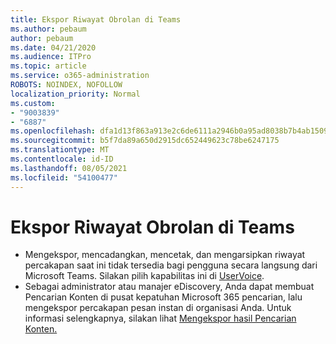 ```yaml
---
title: Ekspor Riwayat Obrolan di Teams
ms.author: pebaum
author: pebaum
ms.date: 04/21/2020
ms.audience: ITPro
ms.topic: article
ms.service: o365-administration
ROBOTS: NOINDEX, NOFOLLOW
localization_priority: Normal
ms.custom:
- "9003839"
- "6887"
ms.openlocfilehash: dfa1d13f863a913e2c6de6111a2946b0a95ad8038b7b4ab15091ca3e1271e7a2
ms.sourcegitcommit: b5f7da89a650d2915dc652449623c78be6247175
ms.translationtype: MT
ms.contentlocale: id-ID
ms.lasthandoff: 08/05/2021
ms.locfileid: "54100477"
---
```

# <a name="export-chat-history-in-teams"></a>Ekspor Riwayat Obrolan di Teams

- Mengekspor, mencadangkan, mencetak, dan mengarsipkan riwayat percakapan saat ini tidak tersedia bagi pengguna secara langsung dari Microsoft Teams. Silakan pilih kapabilitas ini di [UserVoice](https://microsoftteams.uservoice.com/forums/555103-public/suggestions/16982542-backup-export-printing-archive-options?page=2&per_page=20).
- Sebagai administrator atau manajer eDiscovery, [](https://docs.microsoft.com/microsoft-365/compliance/content-search?view=o365-worldwide) Anda dapat membuat Pencarian Konten di pusat kepatuhan Microsoft 365 pencarian, lalu mengekspor percakapan pesan instan di organisasi Anda. Untuk informasi selengkapnya, silakan lihat [Mengekspor hasil Pencarian Konten.](https://docs.microsoft.com/microsoft-365/compliance/export-search-results?view=o365-worldwide)
